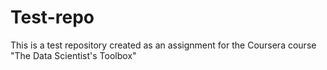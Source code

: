 Test-repo
=========

This is a test repository created as an assignment for the Coursera course "The Data Scientist's Toolbox"
